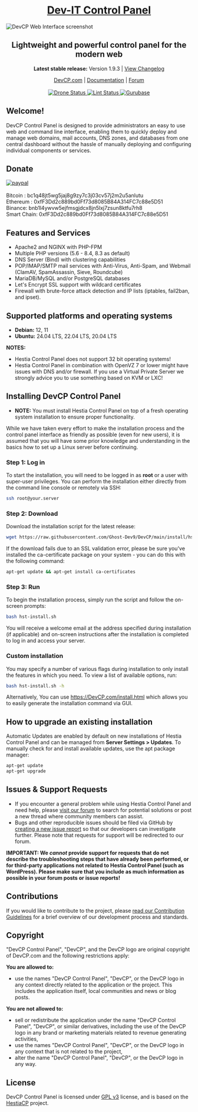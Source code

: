 <h1 align="center"><a href="https://www.DevCP.com/">Dev-IT Control Panel</a></h1>

![DevCP Web Interface screenshot](https://www.canva.com/design/DAGpJ38mj1g/Tbe5-Veru-hEW2H9NhiMFA/watch?utm_content=DAGpJ38mj1g&utm_campaign=designshare&utm_medium=link2&utm_source=uniquelinks&utlId=h4ea589158c)

<h2 align="center">Lightweight and powerful control panel for the modern web</h2>

<p align="center"><strong>Latest stable release:</strong> Version 1.9.3 | <a href="https://github.com/DevCP/DevCP/blob/release/CHANGELOG.md">View Changelog</a></p>

<p align="center">
	<a href="https://www.DevCP.com/">DevCP.com</a> |
	<a href="https://docs.DevCP.com/">Documentation</a> |
	<a href="https://forum.DevCP.com/">Forum</a>
	<br/><br/>
	<a href="https://drone.DevCP.com/DevCP/DevCP">
		<img src="https://drone.DevCP.com/api/badges/DevCP/DevCP/status.svg?ref=refs/heads/main" alt="Drone Status"/>
	</a>
	<a href="https://github.com/DevCP/DevCP/actions/workflows/lint.yml">
		<img src="https://github.com/DevCP/DevCP/actions/workflows/lint.yml/badge.svg" alt="Lint Status"/>
	</a>
	<a href="https://gurubase.io/g/hestia">
		<img src="https://img.shields.io/badge/Gurubase-Ask%20Hestia%20Guru-006BFF" alt="Gurubase"/>
	</a>
</p>

## **Welcome!**

DevCP Control Panel is designed to provide administrators an easy to use web and command line interface, enabling them to quickly deploy and manage web domains, mail accounts, DNS zones, and databases from one central dashboard without the hassle of manually deploying and configuring individual components or services.

## Donate

[![paypal](https://www.paypalobjects.com/en_US/i/btn/btn_donateCC_LG.gif)](https://www.paypal.com/cgi-bin/webscr?cmd=_s-xclick&hosted_button_id=ST87LQH2CHGLA)<br /><br />
Bitcoin : bc1q48jt5wg5jaj8g9zy7c3j03cv57j2m2u5anlutu<br>
Ethereum : 0xfF3Dd2c889bd0Ff73d8085B84A314FC7c88e5D51<br>
Binance: bnb1l4ywvw5ejfmsgjdcx8jn5lxj7zsun8ktfu7rh8<br>
Smart Chain: 0xfF3Dd2c889bd0Ff73d8085B84A314FC7c88e5D51<br>

## Features and Services

- Apache2 and NGINX with PHP-FPM
- Multiple PHP versions (5.6 - 8.4, 8.3 as default)
- DNS Server (Bind) with clustering capabilities
- POP/IMAP/SMTP mail services with Anti-Virus, Anti-Spam, and Webmail (ClamAV, SpamAssassin, Sieve, Roundcube)
- MariaDB/MySQL and/or PostgreSQL databases
- Let's Encrypt SSL support with wildcard certificates
- Firewall with brute-force attack detection and IP lists (iptables, fail2ban, and ipset).

## Supported platforms and operating systems

- **Debian:** 12, 11
- **Ubuntu:** 24.04 LTS, 22.04 LTS, 20.04 LTS

**NOTES:**

- Hestia Control Panel does not support 32 bit operating systems!
- Hestia Control Panel in combination with OpenVZ 7 or lower might have issues with DNS and/or firewall. If you use a Virtual Private Server we strongly advice you to use something based on KVM or LXC!

## Installing DevCP Control Panel

- **NOTE:** You must install Hestia Control Panel on top of a fresh operating system installation to ensure proper functionality.

While we have taken every effort to make the installation process and the control panel interface as friendly as possible (even for new users), it is assumed that you will have some prior knowledge and understanding in the basics how to set up a Linux server before continuing.

### Step 1: Log in

To start the installation, you will need to be logged in as **root** or a user with super-user privileges. You can perform the installation either directly from the command line console or remotely via SSH:

```bash
ssh root@your.server
```

### Step 2: Download

Download the installation script for the latest release:

```bash
wget https://raw.githubusercontent.com/Ghost-Dev9/DevCP/main/install/hst-install.sh

```

If the download fails due to an SSL validation error, please be sure you've installed the ca-certificate package on your system - you can do this with the following command:

```bash
apt-get update && apt-get install ca-certificates
```

### Step 3: Run

To begin the installation process, simply run the script and follow the on-screen prompts:

```bash
bash hst-install.sh
```

You will receive a welcome email at the address specified during installation (if applicable) and on-screen instructions after the installation is completed to log in and access your server.

### Custom installation

You may specify a number of various flags during installation to only install the features in which you need. To view a list of available options, run:

```bash
bash hst-install.sh -h
```

Alternatively, You can use <https://DevCP.com/install.html> which allows you to easily generate the installation command via GUI.

## How to upgrade an existing installation

Automatic Updates are enabled by default on new installations of Hestia Control Panel and can be managed from **Server Settings > Updates**. To manually check for and install available updates, use the apt package manager:

```bash
apt-get update
apt-get upgrade
```

## Issues & Support Requests

- If you encounter a general problem while using Hestia Control Panel and need help, please [visit our forum](https://forum.DevCP.com/) to search for potential solutions or post a new thread where community members can assist.
- Bugs and other reproducible issues should be filed via GitHub by [creating a new issue report](https://github.com/DevCP/DevCP/issues) so that our developers can investigate further. Please note that requests for support will be redirected to our forum.

**IMPORTANT: We _cannot_ provide support for requests that do not describe the troubleshooting steps that have already been performed, or for third-party applications not related to Hestia Control Panel (such as WordPress). Please make sure that you include as much information as possible in your forum posts or issue reports!**

## Contributions

If you would like to contribute to the project, please [read our Contribution Guidelines](https://github.com/DevCP/DevCP/blob/release/CONTRIBUTING.md) for a brief overview of our development process and standards.

## Copyright

"DevCP Control Panel", "DevCP", and the DevCP logo are original copyright of DevCP.com and the following restrictions apply:

**You are allowed to:**

- use the names "DevCP Control Panel", "DevCP", or the DevCP logo in any context directly related to the application or the project. This includes the application itself, local communities and news or blog posts.

**You are not allowed to:**

- sell or redistribute the application under the name "DevCP Control Panel", "DevCP", or similar derivatives, including the use of the DevCP logo in any brand or marketing materials related to revenue generating activities,
- use the names "DevCP Control Panel", "DevCP", or the DevCP logo in any context that is not related to the project,
- alter the name "DevCP Control Panel", "DevCP", or the DevCP logo in any way.

## License

DevCP Control Panel is licensed under [GPL v3](https://github.com/DevCP/DevCP/blob/release/LICENSE) license, and is based on the [HestiaCP](https://hestiacp.com/) project.<br>
